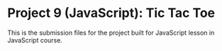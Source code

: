 # Project 9 (JavaScript): Tic Tac Toe
This is the submission files for the project built for JavaScript lesson in JavaScript course. 
